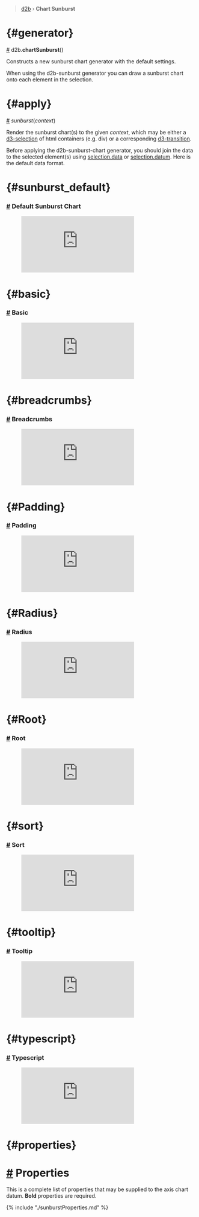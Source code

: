 > [d2b](../README.md) › **Chart Sunburst**

<!-- ![Local Image](../gifs/chart-sunburst.gif) -->

# {#generator}
[#](#generator) d2b.**chartSunburst**()

Constructs a new sunburst chart generator with the default settings.

When using the d2b-sunburst generator you can draw a sunburst chart onto each element in the selection.

# {#apply}
[#](#apply) *sunburst*(*context*)

Render the sunburst chart(s) to the given *context*, which may be either a [d3-selection](https://github.com/d3/d3-selection) of html containers (e.g. div) or a corresponding [d3-transition](https://github.com/d3/d3-transition).

Before applying the d2b-sunburst-chart generator, you should join the data to the selected element(s) using [selection.data](https://github.com/d3/d3-selection#selection_data) or [selection.datum](https://github.com/d3/d3-selection#selection_datum). Here is the default data format.

# {#sunburst_default}
### [#](#sunburst_default) Default Sunburst Chart

<figure class="sunburst_default">
    <iframe 
        src="https://codesandbox.io/embed/github/d2bjs/demos/tree/master/charts/sunburst/default?runonclick=0&codemirror=1&module=/index.js&view=preview" 
        frameborder="0" 
        allowfullscreen="true" 
        mozallowfullscreen="true" 
        webkitallowfullscreen="true"
    ></iframe>
</figure>

# {#basic}
### [#](#basic) Basic


<figure class="sunburst_basic">
    <iframe 
        src="https://codesandbox.io/embed/github/d2bjs/demos/tree/master/charts/sunburst/basic?runonclick=1&codemirror=1&module=/index.js&view=preview" 
        frameborder="0" 
        allowfullscreen="true" 
        mozallowfullscreen="true" 
        webkitallowfullscreen="true"
    ></iframe>
</figure>

# {#breadcrumbs}
### [#](#breadcrumbs) Breadcrumbs

<figure class="sunburst_breadcrumbs">
    <iframe 
        src="https://codesandbox.io/embed/github/d2bjs/demos/tree/master/charts/sunburst/breadcrumbs?runonclick=1&codemirror=1&module=/index.js&view=preview"
        frameborder="0" 
        allowfullscreen="true" 
        mozallowfullscreen="true" 
        webkitallowfullscreen="true"
    ></iframe>
</figure>

# {#Padding}
### [#](#Padding) Padding

<figure class="sunburst_padding">
    <iframe 
        src="https://codesandbox.io/embed/github/d2bjs/demos/tree/master/charts/sunburst/padding?runonclick=1&codemirror=1&module=/index.js&view=preview" 
        frameborder="0"
        allowfullscreen="true" 
        mozallowfullscreen="true" 
        webkitallowfullscreen="true"
    ></iframe>
</figure>

# {#Radius}
### [#](#Radius) Radius

<figure class="sunburst_radius">
    <iframe 
        src="https://codesandbox.io/embed/github/d2bjs/demos/tree/master/charts/sunburst/radius?runonclick=1&codemirror=1&module=/index.js&view=preview" 
        frameborder="0" 
        allowfullscreen="true" 
        mozallowfullscreen="true" 
        webkitallowfullscreen="true"
    ></iframe>
</figure>


# {#Root}
### [#](#root) Root

<figure class="sunburst_root">
    <iframe 
        src="https://codesandbox.io/embed/github/d2bjs/demos/tree/master/charts/sunburst/root?runonclick=1&codemirror=1&module=/index.js&view=preview" 
        frameborder="0" 
        allowfullscreen="true" 
        mozallowfullscreen="true" 
        webkitallowfullscreen="true"
    ></iframe>
</figure>

# {#sort}
### [#](#sort) Sort

<figure class="sunburst_sort">
    <iframe 
        src="https://codesandbox.io/embed/github/d2bjs/demos/tree/master/charts/sunburst/sort?runonclick=1&codemirror=1&module=/index.js&view=preview" 
        frameborder="0" 
        allowfullscreen="true" 
        mozallowfullscreen="true" 
        webkitallowfullscreen="true"
    ></iframe>
</figure>


# {#tooltip}
### [#](#tooltip) Tooltip

<figure class="sunburst_tooltip">
    <iframe 
        src="https://codesandbox.io/embed/github/d2bjs/demos/tree/master/charts/sunburst/tooltip?runonclick=1&codemirror=1&module=/index.js&view=preview" 
        frameborder="0" 
        allowfullscreen="true" 
        mozallowfullscreen="true" 
        webkitallowfullscreen="true"
    ></iframe>
</figure>


# {#typescript}
### [#](#typescript) Typescript

<figure class="sunburst_typescript">
    <iframe 
        src="https://codesandbox.io/embed/github/d2bjs/demos/tree/master/charts/sunburst/typescript?runonclick=1&codemirror=1&module=/index.js&view=preview" 
        frameborder="0" 
        allowfullscreen="true" 
        mozallowfullscreen="true" 
        webkitallowfullscreen="true"
    ></iframe>
</figure>


# {#properties}
# [#](#properties) Properties

This is a complete list of properties that may be supplied to the axis chart datum. **Bold** properties are required.

{% include "./sunburstProperties.md" %}